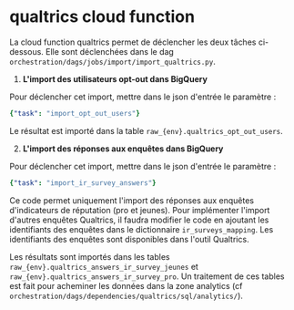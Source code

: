 # qualtrics cloud function

La cloud function qualtrics permet de déclencher les deux tâches ci-dessous. Elle sont déclenchées dans le dag `orchestration/dags/jobs/import/import_qualtrics.py`.

1. **L'import des utilisateurs opt-out dans BigQuery**

Pour déclencher cet import, mettre dans le json d'entrée le paramètre :

```yaml
{"task": "import_opt_out_users"}
```
Le résultat est importé dans la table `raw_{env}.qualtrics_opt_out_users`.

2. **L'import des réponses aux enquêtes dans BigQuery**

Pour déclencher cet import, mettre dans le json d'entrée le paramètre :

```yaml
{"task": "import_ir_survey_answers"}
```

Ce code permet uniquement l'import des réponses aux enquêtes d'indicateurs de réputation (pro et jeunes). Pour implémenter l'import d'autres enquêtes Qualtrics, il faudra modifier le code en ajoutant les identifiants des enquêtes dans le dictionnaire `ir_surveys_mapping`. Les identifiants des enquêtes sont disponibles dans l'outil Qualtrics.

Les résultats sont importés dans les tables `raw_{env}.qualtrics_answers_ir_survey_jeunes` et `raw_{env}.qualtrics_answers_ir_survey_pro`. Un traitement de ces tables est fait pour acheminer les données dans la zone analytics (cf `orchestration/dags/dependencies/qualtrics/sql/analytics/`).
